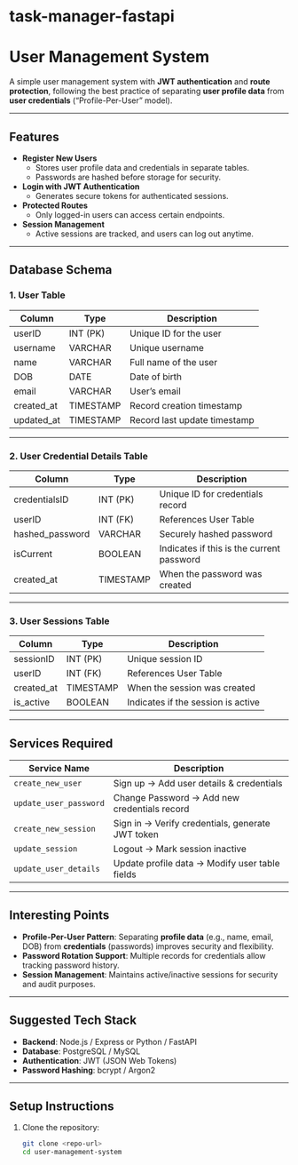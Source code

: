 # task-manager-fastapi

# User Management System  

A simple user management system with **JWT authentication** and **route protection**, following the best practice of separating **user profile data** from **user credentials** (“Profile-Per-User” model).  

---

## Features
- **Register New Users**  
  - Stores user profile data and credentials in separate tables.  
  - Passwords are hashed before storage for security.  
- **Login with JWT Authentication**  
  - Generates secure tokens for authenticated sessions.  
- **Protected Routes**  
  - Only logged-in users can access certain endpoints.  
- **Session Management**  
  - Active sessions are tracked, and users can log out anytime.  

---

## Database Schema  

### 1. User Table  

| Column        | Type        | Description                     |
|---------------|------------|---------------------------------|
| userID         | INT (PK)    | Unique ID for the user           |
| username       | VARCHAR     | Unique username                  |
| name           | VARCHAR     | Full name of the user            |
| DOB            | DATE        | Date of birth                    |
| email          | VARCHAR     | User’s email                     |
| created_at     | TIMESTAMP   | Record creation timestamp        |
| updated_at     | TIMESTAMP   | Record last update timestamp     |

---

### 2. User Credential Details Table  

| Column          | Type        | Description                                     |
|------------------|------------|-------------------------------------------------|
| credentialsID    | INT (PK)    | Unique ID for credentials record                |
| userID           | INT (FK)    | References User Table                            |
| hashed_password  | VARCHAR     | Securely hashed password                         |
| isCurrent        | BOOLEAN     | Indicates if this is the current password        |
| created_at       | TIMESTAMP   | When the password was created                    |

---

### 3. User Sessions Table  

| Column        | Type        | Description                             |
|---------------|------------|-----------------------------------------|
| sessionID      | INT (PK)    | Unique session ID                        |
| userID         | INT (FK)    | References User Table                    |
| created_at     | TIMESTAMP   | When the session was created             |
| is_active      | BOOLEAN     | Indicates if the session is active        |

---

## Services Required  

| Service Name             | Description                                       |
|---------------------------|--------------------------------------------------|
| `create_new_user`          | Sign up → Add user details & credentials          |
| `update_user_password`     | Change Password → Add new credentials record      |
| `create_new_session`       | Sign in → Verify credentials, generate JWT token  |
| `update_session`           | Logout → Mark session inactive                   |
| `update_user_details`      | Update profile data → Modify user table fields    |

---

## Interesting Points  

- **Profile-Per-User Pattern**: Separating **profile data** (e.g., name, email, DOB) from **credentials** (passwords) improves security and flexibility.  
- **Password Rotation Support**: Multiple records for credentials allow tracking password history.  
- **Session Management**: Maintains active/inactive sessions for security and audit purposes.  

---

## Suggested Tech Stack  

- **Backend**: Node.js / Express or Python / FastAPI  
- **Database**: PostgreSQL / MySQL  
- **Authentication**: JWT (JSON Web Tokens)  
- **Password Hashing**: bcrypt / Argon2  

---

## Setup Instructions  

1. Clone the repository:  
   ```bash
   git clone <repo-url>
   cd user-management-system